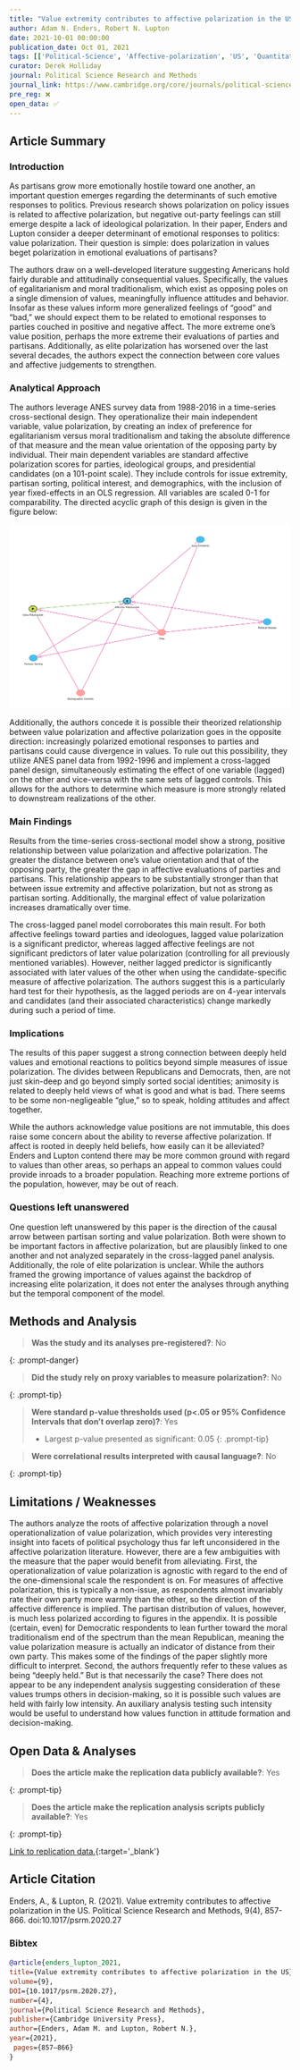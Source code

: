 ```yaml
---
title: "Value extremity contributes to affective polarization in the US"
author: Adam N. Enders, Robert N. Lupton
date: 2021-10-01 00:00:00
publication_date: Oct 01, 2021
tags: [['Political-Science', 'Affective-polarization', 'US', 'Quantitative', 'Descriptive', 'ANES']]
curator: Derek Holliday
journal: Political Science Research and Methods
journal_link: https://www.cambridge.org/core/journals/political-science-research-and-methods/article/value-extremity-contributes-to-affective-polarization-in-the-us/C943A7FF1F2B8C9328A890D5FBD4978B#article
pre_reg: ❌
open_data: ✅
---
```


## Article Summary

### Introduction ###
As partisans grow more emotionally hostile toward one another, an important question emerges regarding the determinants of such emotive responses to politics. Previous research shows polarization on policy issues is related to affective polarization, but negative out-party feelings can still emerge despite a lack of ideological polarization. In their paper, Enders and Lupton consider a deeper determinant of emotional responses to politics: value polarization. Their question is simple: does polarization in values beget polarization in emotional evaluations of partisans?

The authors draw on a well-developed literature suggesting Americans hold fairly durable and attitudinally consequential values. Specifically, the values of egalitarianism and moral traditionalism, which exist as opposing poles on a single dimension of values, meaningfully influence attitudes and behavior. Insofar as these values inform more generalized feelings of “good” and “bad,” we should expect them to be related to emotional responses to parties couched in positive and negative affect. The more extreme one’s value position, perhaps the more extreme their evaluations of parties and partisans. Additionally, as elite polarization has worsened over the last several decades, the authors expect the connection between core values and affective judgements to strengthen.

### Analytical Approach ###
The authors leverage ANES survey data from 1988-2016 in a time-series cross-sectional design. They operationalize their main independent variable, value polarization, by creating an index of preference for egalitarianism versus moral traditionalism and taking the absolute difference of that measure and the mean value orientation of the opposing party by individual. Their main dependent variables are standard affective polarization scores for parties, ideological groups, and presidential candidates (on a 101-point scale). They include controls for issue extremity, partisan sorting, political interest, and demographics, with the inclusion of year fixed-effects in an OLS regression. All variables are scaled 0-1 for comparability. The directed acyclic graph of this design is given in the figure below:

![Design of Enders & Lupton (2021)](/assets/img/Enders-Lupton-2021_Holliday.png)

Additionally, the authors concede it is possible their theorized relationship between value polarization and affective polarization goes in the opposite direction: increasingly polarized emotional responses to parties and partisans could cause divergence in values. To rule out this possibility, they utilize ANES panel data from 1992-1996 and implement a cross-lagged panel design, simultaneously estimating the effect of one variable (lagged) on the other and vice-versa with the same sets of lagged controls. This allows for the authors to determine which measure is more strongly related to downstream realizations of the other.

### Main Findings ###
Results from the time-series cross-sectional model show a strong, positive relationship between value polarization and affective polarization. The greater the distance between one’s value orientation and that of the opposing party, the greater the gap in affective evaluations of parties and partisans. This relationship appears to be substantially stronger than that between issue extremity and affective polarization, but not as strong as partisan sorting. Additionally, the marginal effect of value polarization increases dramatically over time.

The cross-lagged panel model corroborates this main result. For both affective feelings toward parties and ideologues, lagged value polarization is a significant predictor, whereas lagged affective feelings are not significant predictors of later value polarization (controlling for all previously mentioned variables). However, neither lagged predictor is significantly associated with later values of the other when using the candidate-specific measure of affective polarization. The authors suggest this is a particularly hard test for their hypothesis, as the lagged periods are on 4-year intervals and candidates (and their associated characteristics) change markedly during such a period of time.

### Implications ###
The results of this paper suggest a strong connection between deeply held values and emotional reactions to politics beyond simple measures of issue polarization. The divides between Republicans and Democrats, then, are not just skin-deep and go beyond simply sorted social identities; animosity is related to deeply held views of what is good and what is bad. There seems to be some non-negligeable “glue,” so to speak, holding attitudes and affect together.

While the authors acknowledge value positions are not immutable, this does raise some concern about the ability to reverse affective polarization. If affect is rooted in deeply held beliefs, how easily can it be alleviated? Enders and Lupton contend there may be more common ground with regard to values than other areas, so perhaps an appeal to common values could provide inroads to a broader population. Reaching more extreme portions of the population, however, may be out of reach.

### Questions left unanswered ###
One question left unanswered by this paper is the direction of the causal arrow between partisan sorting and value polarization. Both were shown to be important factors in affective polarization, but are plausibly linked to one another and not analyzed separately in the cross-lagged panel analysis. Additionally, the role of elite polarization is unclear. While the authors framed the growing importance of values against the backdrop of increasing elite polarization, it does not enter the analyses through anything but the temporal component of the model.


## Methods and Analysis

> **Was the study and its analyses pre-registered?**: No
> 
{: .prompt-danger}

> **Did the study rely on proxy variables to measure polarization?**: No
> 
> 
> 
{: .prompt-tip}


> **Were standard p-value thresholds used (p<.05 or 95% Confidence Intervals that don’t overlap zero)?**: Yes
> 
> - Largest p-value presented as significant: 0.05
{: .prompt-tip}

> **Were correlational results interpreted with causal language?**: No
> 
{: .prompt-tip}

## Limitations / Weaknesses

The authors analyze the roots of affective polarization through a novel operationalization of value polarization, which provides very interesting insight into facets of political psychology thus far left unconsidered in the affective polarization literature. However, there are a few ambiguities with the measure that the paper would benefit from alleviating.  First, the operationalization of value polarization is agnostic with regard to the end of the one-dimensional scale the respondent is on. For measures of affective polarization, this is typically a non-issue, as respondents almost invariably rate their own party more warmly than the other, so the direction of the affective difference is implied. The partisan distribution of values, however, is much less polarized according to figures in the appendix. It is possible (certain, even) for Democratic respondents to lean further toward the moral traditionalism end of the spectrum than the mean Republican, meaning the value polarization measure is actually an indicator of distance from their own party. This makes some of the findings of the paper slightly more difficult to interpret.  Second, the authors frequently refer to these values as being “deeply held.” But is that necessarily the case? There does not appear to be any independent analysis suggesting consideration of these values trumps others in decision-making, so it is possible such values are held with fairly low intensity. An auxiliary analysis testing such intensity would be useful to understand how values function in attitude formation and decision-making.

## Open Data & Analyses

> **Does the article make the replication data publicly available?**: Yes
> 
{: .prompt-tip}

> **Does the article make the replication analysis scripts publicly available?**: Yes
> 
{: .prompt-tip}


[Link to replication data.](https://dataverse.harvard.edu/dataset.xhtml?persistentId=doi:10.7910/DVN/W01JL7){:target='_blank'}

## Article Citation

Enders, A., & Lupton, R. (2021). Value extremity contributes to affective polarization in the US. Political Science Research and Methods, 9(4), 857-866. doi:10.1017/psrm.2020.27

### Bibtex

```bibtex
@article{enders_lupton_2021, 
title={Value extremity contributes to affective polarization in the US}, 
volume={9}, 
DOI={10.1017/psrm.2020.27}, 
number={4}, 
journal={Political Science Research and Methods}, 
publisher={Cambridge University Press}, 
author={Enders, Adam M. and Lupton, Robert N.}, 
year={2021},
 pages={857–866}
}

```